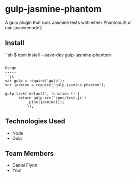 gulp-jasmine-phantom
=============

A gulp plugin that runs Jasmine tests with either PhantomJS or minijasminenode2.

Install
-----

``sh
$ npm install --save-dev gulp-jasmine-phantom
```

Usage
-----
``js
var gulp = require('gulp');
var jasmine = require('gulp-jasmine-phantom');

gulp.task('default', function () {
      return gulp.src('spec/test.js')
          .pipe(jasmine());
          });
```

Technologies Used
-----------------

* Node
* Gulp

Team Members
------------

* Daniel Flynn
* You!

